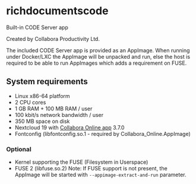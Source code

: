 # richdocumentscode
Built-in CODE Server app

Created by Collabora Productivity Ltd.

The included CODE Server app is provided as an AppImage. When running under Docker/LXC the AppImage
will be unpacked and run, else the host is required to be able to run AppImages which adds a
requirement on FUSE.

## System requirements
- Linux x86-64 platform
- 2 CPU cores
- 1 GB RAM + 100 MB RAM / user
- 100 kbit/s network bandwidth / user
- 350 MB space on disk
- Nextcloud 19 with [Collabora Online app](https://apps.nextcloud.com/apps/richdocuments) 3.7.0
- Fontconfig (libfontconfig.so.1 - required by Collabora_Online.AppImage)
### Optional
- Kernel supporting the FUSE (Filesystem in Userspace)
- FUSE 2 (libfuse.so.2)
Note: If FUSE support is not present, the AppImage will be started with `--appimage-extract-and-run` parameter.
